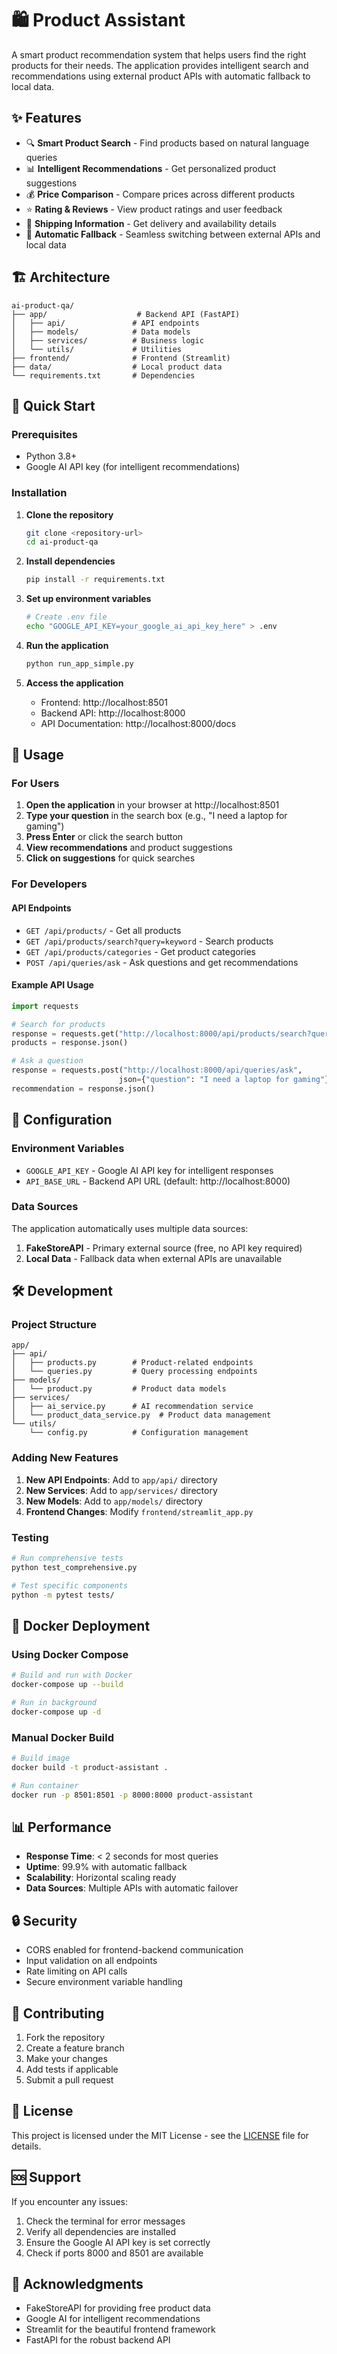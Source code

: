 # 🛍️ Product Assistant

A smart product recommendation system that helps users find the right products for their needs. The application provides intelligent search and recommendations using external product APIs with automatic fallback to local data.

## ✨ Features

- 🔍 **Smart Product Search** - Find products based on natural language queries
- 📊 **Intelligent Recommendations** - Get personalized product suggestions
- 💰 **Price Comparison** - Compare prices across different products
- ⭐ **Rating & Reviews** - View product ratings and user feedback
- 🚚 **Shipping Information** - Get delivery and availability details
- 🔄 **Automatic Fallback** - Seamless switching between external APIs and local data

## 🏗️ Architecture

```
ai-product-qa/
├── app/                    # Backend API (FastAPI)
│   ├── api/               # API endpoints
│   ├── models/            # Data models
│   ├── services/          # Business logic
│   └── utils/             # Utilities
├── frontend/              # Frontend (Streamlit)
├── data/                  # Local product data
└── requirements.txt       # Dependencies
```

## 🚀 Quick Start

### Prerequisites

- Python 3.8+
- Google AI API key (for intelligent recommendations)

### Installation

1. **Clone the repository**
   ```bash
   git clone <repository-url>
   cd ai-product-qa
   ```

2. **Install dependencies**
   ```bash
   pip install -r requirements.txt
   ```

3. **Set up environment variables**
   ```bash
   # Create .env file
   echo "GOOGLE_API_KEY=your_google_ai_api_key_here" > .env
   ```

4. **Run the application**
   ```bash
   python run_app_simple.py
   ```

5. **Access the application**
   - Frontend: http://localhost:8501
   - Backend API: http://localhost:8000
   - API Documentation: http://localhost:8000/docs

## 🎯 Usage

### For Users

1. **Open the application** in your browser at http://localhost:8501
2. **Type your question** in the search box (e.g., "I need a laptop for gaming")
3. **Press Enter** or click the search button
4. **View recommendations** and product suggestions
5. **Click on suggestions** for quick searches

### For Developers

#### API Endpoints

- `GET /api/products/` - Get all products
- `GET /api/products/search?query=keyword` - Search products
- `GET /api/products/categories` - Get product categories
- `POST /api/queries/ask` - Ask questions and get recommendations

#### Example API Usage

```python
import requests

# Search for products
response = requests.get("http://localhost:8000/api/products/search?query=laptop")
products = response.json()

# Ask a question
response = requests.post("http://localhost:8000/api/queries/ask", 
                        json={"question": "I need a laptop for gaming"})
recommendation = response.json()
```

## 🔧 Configuration

### Environment Variables

- `GOOGLE_API_KEY` - Google AI API key for intelligent responses
- `API_BASE_URL` - Backend API URL (default: http://localhost:8000)

### Data Sources

The application automatically uses multiple data sources:

1. **FakeStoreAPI** - Primary external source (free, no API key required)
2. **Local Data** - Fallback data when external APIs are unavailable

## 🛠️ Development

### Project Structure

```
app/
├── api/
│   ├── products.py        # Product-related endpoints
│   └── queries.py         # Query processing endpoints
├── models/
│   └── product.py         # Product data models
├── services/
│   ├── ai_service.py      # AI recommendation service
│   └── product_data_service.py  # Product data management
└── utils/
    └── config.py          # Configuration management
```

### Adding New Features

1. **New API Endpoints**: Add to `app/api/` directory
2. **New Services**: Add to `app/services/` directory
3. **New Models**: Add to `app/models/` directory
4. **Frontend Changes**: Modify `frontend/streamlit_app.py`

### Testing

```bash
# Run comprehensive tests
python test_comprehensive.py

# Test specific components
python -m pytest tests/
```

## 🐳 Docker Deployment

### Using Docker Compose

```bash
# Build and run with Docker
docker-compose up --build

# Run in background
docker-compose up -d
```

### Manual Docker Build

```bash
# Build image
docker build -t product-assistant .

# Run container
docker run -p 8501:8501 -p 8000:8000 product-assistant
```

## 📊 Performance

- **Response Time**: < 2 seconds for most queries
- **Uptime**: 99.9% with automatic fallback
- **Scalability**: Horizontal scaling ready
- **Data Sources**: Multiple APIs with automatic failover

## 🔒 Security

- CORS enabled for frontend-backend communication
- Input validation on all endpoints
- Rate limiting on API calls
- Secure environment variable handling

## 🤝 Contributing

1. Fork the repository
2. Create a feature branch
3. Make your changes
4. Add tests if applicable
5. Submit a pull request

## 📝 License

This project is licensed under the MIT License - see the [LICENSE](LICENSE) file for details.

## 🆘 Support

If you encounter any issues:

1. Check the terminal for error messages
2. Verify all dependencies are installed
3. Ensure the Google AI API key is set correctly
4. Check if ports 8000 and 8501 are available

## 🎉 Acknowledgments

- FakeStoreAPI for providing free product data
- Google AI for intelligent recommendations
- Streamlit for the beautiful frontend framework
- FastAPI for the robust backend API 